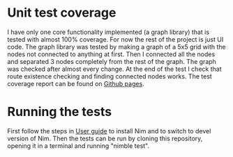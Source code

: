 # Unit test coverage
I have only one core functionality implemented (a graph library) that is tested with almost 100% coverage. For now the rest of the project is just UI code. The graph library was tested by making a graph of a 5x5 grid with
the nodes not connected to anything at first. Then I connected all the nodes and separated 3 nodes completely from the rest of the graph. The graph was checked after almost every change. At the end of the test I check that
route existence checking and finding connected nodes works. The test coverage report can be found on [Github pages](https://cloudperry.github.io/the-witness-puzzle-maker/).

# Running the tests
First follow the steps in [User guide](docs/user_guide.md) to install Nim and to switch to devel version of Nim. Then the tests can be run by cloning this repository, opening it in a terminal and running "nimble test".

